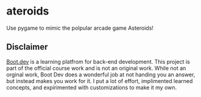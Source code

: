 # ateroids
Use pygame to mimic the polpular arcade game Asteroids!

## Disclaimer
[Boot.dev](https://boot.dev) is a learning platfrom for back-end development.
This project is part of the official course work and is not an original work.
While not an orginal work, Boot Dev does a wonderful job at not handing you
an answer, but instead makes you work for it. I put a lot of effort,
implimented learned concepts, and expirimented with customizations to make it
my own.
